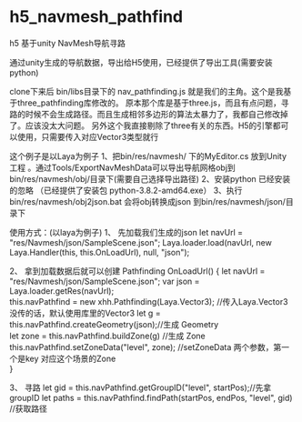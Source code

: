 # h5_navmesh_pathfind

h5 基于unity NavMesh导航寻路 

通过unity生成的导航数据，导出给H5使用，已经提供了导出工具(需要安装python)

clone下来后
bin/libs目录下的 nav_pathfinding.js 就是我们的主角。这个是我基于three_pathfinding库修改的。
原本那个库是基于three.js，而且有点问题，寻路的时候不会生成路径。而且生成相邻多边形的算法太暴力了，我都自己修改掉了。应该没太大问题。
另外这个我直接剔除了three有关的东西。H5的引擎都可以使用，只需要传入对应Vector3类型就行

这个例子是以Laya为例子
1、把bin/res/navmesh/ 下的MyEditor.cs 放到Unity 工程 。通过Tools/ExportNavMeshData可以导出导航网格obj到bin/res/navmesh/obj/目录下(需要自己选择导出路径) 
2、安装python 已经安装的忽略 （已经提供了安装包 python-3.8.2-amd64.exe）
3、执行bin/res/navmesh/obj2json.bat 会将obj转换成json 到bin/res/navmesh/json/目录下

使用方式：(以laya为例子)
1、	先加载我们生成的json
	let navUrl = "res/Navmesh/json/SampleScene.json";
	Laya.loader.load(navUrl, new Laya.Handler(this, this.OnLoadUrl), null, "json");
	
2、	拿到加载数据后就可以创建 Pathfinding
	OnLoadUrl() {
        let navUrl = "res/Navmesh/json/SampleScene.json";
        var json = Laya.loader.getRes(navUrl);       
        this.navPathfind = new xhh.Pathfinding(Laya.Vector3); //传入Laya.Vector3 没传的话，默认使用库里的Vector3
        let g = this.navPathfind.createGeometry(json);//生成 Geometry        
        let zone = this.navPathfind.buildZone(g) //生成 Zone
        this.navPathfind.setZoneData("level", zone); //setZoneData 两个参数，第一个是key 对应这个场景的Zone        
    }

3、	寻路
	 let gid = this.navPathfind.getGroupID("level", startPos);//先拿groupID
     let paths = this.navPathfind.findPath(startPos, endPos, "level", gid) //获取路径
	 


